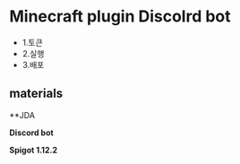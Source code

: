 
Minecraft plugin Discolrd bot
===============================
* 1.토큰
 * 2.실행
  * 3.배포
  
materials 
---------
 **JDA

**Discord bot** 
 
**Spigot 1.12.2**

